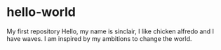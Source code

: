 # hello-world
My first repository
Hello, my name is sinclair, I like chicken alfredo and I have waves. I am inspired by my ambitions to change the world.
